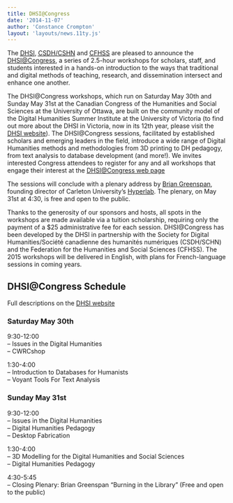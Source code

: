 ```yaml
---
title: DHSI@Congress
date: '2014-11-07'
author: 'Constance Crompton'
layout: 'layouts/news.11ty.js'
---
```

The [<abbr title="Digital Humanities Summer Institue">DHSI</abbr>](http://dhsi.org), [<abbr title="Society for Digital Humanities">CSDH</abbr>/<abbr lang="fr" title="Société canadienne des humanités numériques">CSHN</abbr>](http://csdh-schn.org/) and [<abbr title="Federation for the Humanities and Social Sciences">CFHSS</abbr>](http://www.ideas-idees.ca/) are pleased to announce the [DHSI@Congress](http://www.dhsi.org/events.php), a series of 2.5-hour workshops for scholars, staff, and students interested in a hands-on introduction to the ways that traditional and digital methods of teaching, research, and dissemination intersect and enhance one another.

The DHSI@Congress workshops, which run on Saturday May 30th and Sunday May 31st at the Canadian Congress of the Humanities and Social Sciences at the University of Ottawa, are built on the community model of the Digital Humanities Summer Institute at the University of Victoria (to find out more about the DHSI in Victoria, now in its 12th year, please visit the [DHSI website](http://www.dhsi.org/)). The DHSI@Congress sessions, facilitated by established scholars and emerging leaders in the field, introduce a wide range of Digital Humanities methods and methodologies from 3D printing to DH pedagogy, from text analysis to database development (and more!). We invites interested Congress attendees to register for any and all workshops that engage their interest at the [DHSI@Congress web page](http://www.dhsi.org/events.php)

The sessions will conclude with a plenary address by [Brian Greenspan](http://www.carleton.ca/english/people/greenspan-brian/), founding director of Carleton University’s [Hyperlab](http://www3.carleton.ca/hyperlab/). The plenary, on May 31st at 4:30, is free and open to the public.

Thanks to the generosity of our sponsors and hosts, all spots in the workshops are made available via a tuition scholarship, requiring only the payment of a $25 administrative fee for each session. DHSI@Congress has been developed by the DHSI in partnership with the Society for Digital Humanities/<span lang="fr">Société canadienne des humanités numériques</span> (CSDH/SCHN) and the Federation for the Humanities and Social Sciences (CFHSS). The 2015 workshops will be delivered in English, with plans for French-language sessions in coming years.

## DHSI@Congress Schedule

Full descriptions on the [DHSI website](http://dhsi.org/events.php)

### Saturday May 30th

9:30-12:00  
– Issues in the Digital Humanities  
– CWRCshop

1:30-4:00  
– Introduction to Databases for Humanists  
– Voyant Tools For Text Analysis

### Sunday May 31st

9:30-12:00  
– Issues in the Digital Humanities  
– Digital Humanities Pedagogy  
– Desktop Fabrication

1:30-4:00  
– 3D Modelling for the Digital Humanities and Social Sciences  
– Digital Humanities Pedagogy

4:30-5:45  
– Closing Plenary: Brian Greenspan “Burning in the Library” (Free and open to the public)
